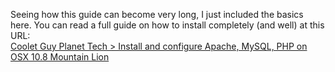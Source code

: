 Seeing how this guide can become very long, I just included the basics here. You can read a full guide on how to install completely (and well) at this URL:<br />
[Coolet Guy Planet Tech > Install and configure Apache, MySQL, PHP on OSX 10.8 Mountain Lion](http://coolestguyplanettech.com/downtown/install-and-configure-apache-mysql-php-and-phpmyadmin-osx-108-mountain-lion)
